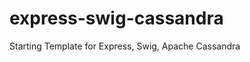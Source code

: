 express-swig-cassandra
======================

Starting Template for Express, Swig, Apache Cassandra
